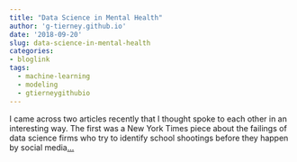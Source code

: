 ```yaml
---
title: "Data Science in Mental Health"
author: 'g-tierney.github.io'
date: '2018-09-20'
slug: data-science-in-mental-health
categories:
- bloglink
tags:
  - machine-learning
  - modeling
  - gtierneygithubio
---
```


I came across two articles recently that I thought spoke to each other in an interesting way. The first was a New York Times piece about the failings of data science firms who try to identify school shootings before they happen by social media[... <i class="fas fa-external-link-alt"></i>](https://g-tierney.github.io/post/2018_09_mental_health/)

